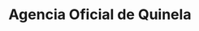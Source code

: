---
title: "Agencia Oficial de Quinela"
url: /campo-viera/agencia-oficial-de-quinela/
shop: lotería
---
